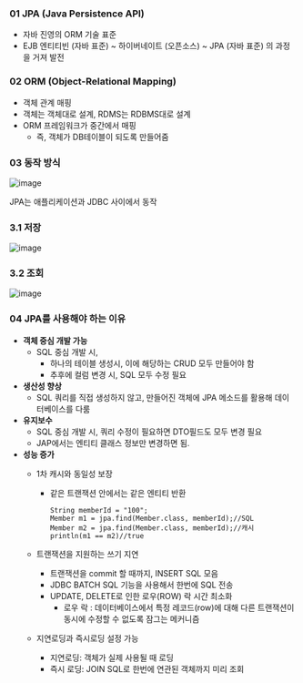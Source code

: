 ### **01 JPA (Java Persistence API)**

- 자바 진영의 ORM 기술 표준
- EJB 엔티티빈 (자바 표준) ~ 하이버네이트 (오픈소스) ~ JPA (자바 표준) 의 과정을 거져 발전

### **02 ORM (Object-Relational Mapping)**

- 객체 관계 매핑
- 객체는 객체대로 설계, RDMS는 RDBMS대로 설계
- ORM 프레임워크가 중간에서 매핑
    - 즉, 객체가 DB테이블이 되도록 만들어줌

### **03 동작 방식**

![image](https://github.com/user-attachments/assets/f17a0d55-1937-4059-8497-44b3a12e122d)

JPA는 애플리케이션과 JDBC 사이에서 동작

### **3.1 저장**

![image](https://github.com/user-attachments/assets/8cf44fbb-be31-4db9-9fb1-1f900940740f)

### **3.2 조회**

![image](https://github.com/user-attachments/assets/4c0bf4aa-2b29-454a-bf8f-4d3af59f7499)

### **04 JPA를 사용해야 하는 이유**

- **객체 중심 개발 가능**
    - SQL 중심 개발 시,
        - 하나의 테이블 생성시, 이에 해당하는 CRUD 모두 만들어야 함
        - 추후에 컬럼 변경 시, SQL 모두 수정 필요
- **생산성 향상**
    - SQL 쿼리를 직접 생성하지 않고, 만들어진 객체에 JPA 메소드를 활용해 데이터베이스를 다룸
- **유지보수**
    - SQL 중심 개발 시, 쿼리 수정이 필요하면 DTO필드도 모두 변경 필요
    - JAP에서는 엔티티 클래스 정보만 변경하면 됨.
- **성능 증가**
    - 1차 캐시와 동일성 보장
        - 같은 트랜잭션 안에서는 같은 엔티티 반환
            
            ```
            String memberId = "100";
            Member m1 = jpa.find(Member.class, memberId);//SQL
            Member m2 = jpa.find(Member.class, memberId);//캐시
            println(m1 == m2)//true
            ```
            
    - 트랜잭션을 지원하는 쓰기 지연
        - 트랜잭션을 commit 할 때까지, INSERT SQL 모음
        - JDBC BATCH SQL 기능을 사용해서 한번에 SQL 전송
        - UPDATE, DELETE로 인한 로우(ROW) 락 시간 최소화
            - 로우 락 : 데이터베이스에서 특정 레코드(row)에 대해 다른 트랜잭션이 동시에 수정할 수 없도록 잠그는 메커니즘
    - 지연로딩과 즉시로딩 설정 가능
        - 지연로딩: 객체가 실제 사용될 때 로딩
        - 즉시 로딩: JOIN SQL로 한번에 연관된 객체까지 미리 조회
